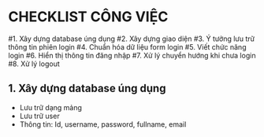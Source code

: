 # CHECKLIST CÔNG VIỆC

#1. Xây dựng database úng dụng
#2. Xây dựng giao diện
#3. Ý tưởng lưu trữ thông tin phiên login
#4. Chuẩn hóa dữ liệu form login
#5. Viết chức năng login
#6. Hiển thị thông tin đăng nhập
#7. Xử lý chuyển hướng khi chưa login
#8. Xử lý logout

## 1. Xây dựng database úng dụng

-   Lưu trữ dạng mảng
-   Lưu trữ user
-   Thông tin: Id, username, password, fullname, email
